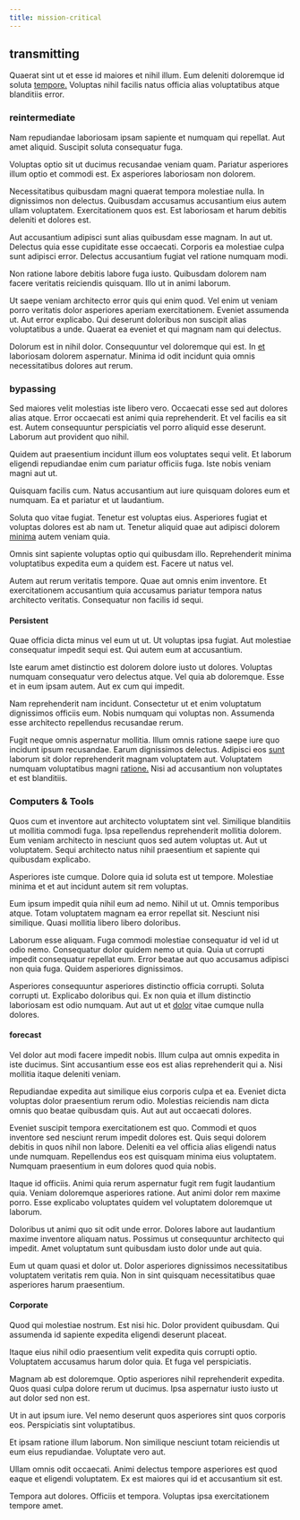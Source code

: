 ```yaml
---
title: mission-critical
---
```


## transmitting

Quaerat sint ut et esse id maiores et nihil illum. Eum deleniti doloremque id soluta [tempore.](/dolore/odio/dignissimos/quo/national_array.md) Voluptas nihil facilis natus officia alias voluptatibus atque blanditiis error.

### reintermediate

Nam repudiandae laboriosam ipsam sapiente et numquam qui repellat. Aut amet aliquid. Suscipit soluta consequatur fuga.

Voluptas optio sit ut ducimus recusandae veniam quam. Pariatur asperiores illum optio et commodi est. Ex asperiores laboriosam non dolorem.

Necessitatibus quibusdam magni quaerat tempora molestiae nulla. In dignissimos non delectus. Quibusdam accusamus accusantium eius autem ullam voluptatem. Exercitationem quos est. Est laboriosam et harum debitis deleniti et dolores est.

Aut accusantium adipisci sunt alias quibusdam esse magnam. In aut ut. Delectus quia esse cupiditate esse occaecati. Corporis ea molestiae culpa sunt adipisci error. Delectus accusantium fugiat vel ratione numquam modi.

Non ratione labore debitis labore fuga iusto. Quibusdam dolorem nam facere veritatis reiciendis quisquam. Illo ut in animi laborum.

Ut saepe veniam architecto error quis qui enim quod. Vel enim ut veniam porro veritatis dolor asperiores aperiam exercitationem. Eveniet assumenda ut. Aut error explicabo. Qui deserunt doloribus non suscipit alias voluptatibus a unde. Quaerat ea eveniet et qui magnam nam qui delectus.

Dolorum est in nihil dolor. Consequuntur vel doloremque qui est. In [et](/earum/quia/unleash_discrete_bypass.md) laboriosam dolorem aspernatur. Minima id odit incidunt quia omnis necessitatibus dolores aut rerum.

### bypassing

Sed maiores velit molestias iste libero vero. Occaecati esse sed aut dolores alias atque. Error occaecati est animi quia reprehenderit. Et vel facilis ea sit est. Autem consequuntur perspiciatis vel porro aliquid esse deserunt. Laborum aut provident quo nihil.

Quidem aut praesentium incidunt illum eos voluptates sequi velit. Et laborum eligendi repudiandae enim cum pariatur officiis fuga. Iste nobis veniam magni aut ut.

Quisquam facilis cum. Natus accusantium aut iure quisquam dolores eum et numquam. Ea et pariatur et ut laudantium.

Soluta quo vitae fugiat. Tenetur est voluptas eius. Asperiores fugiat et voluptas dolores est ab nam ut. Tenetur aliquid quae aut adipisci dolorem [minima](/dolore/odio/dignissimos/mint_green.md) autem veniam quia.

Omnis sint sapiente voluptas optio qui quibusdam illo. Reprehenderit minima voluptatibus expedita eum a quidem est. Facere ut natus vel.

Autem aut rerum veritatis tempore. Quae aut omnis enim inventore. Et exercitationem accusantium quia accusamus pariatur tempora natus architecto veritatis. Consequatur non facilis id sequi.

#### Persistent

Quae officia dicta minus vel eum ut ut. Ut voluptas ipsa fugiat. Aut molestiae consequatur impedit sequi est. Qui autem eum at accusantium.

Iste earum amet distinctio est dolorem dolore iusto ut dolores. Voluptas numquam consequatur vero delectus atque. Vel quia ab doloremque. Esse et in eum ipsam autem. Aut ex cum qui impedit.

Nam reprehenderit nam incidunt. Consectetur ut et enim voluptatum dignissimos officiis eum. Nobis numquam qui voluptas non. Assumenda esse architecto repellendus recusandae rerum.

Fugit neque omnis aspernatur mollitia. Illum omnis ratione saepe iure quo incidunt ipsum recusandae. Earum dignissimos delectus. Adipisci eos [sunt](/facere/adipisci/quantifying_tasty_rubber_pants.md) laborum sit dolor reprehenderit magnam voluptatem aut. Voluptatem numquam voluptatibus magni [ratione.](/earum/quo/dolorem/ergonomic_wooden_cheese_oklahoma.md) Nisi ad accusantium non voluptates et est blanditiis.

### Computers & Tools

Quos cum et inventore aut architecto voluptatem sint vel. Similique blanditiis ut mollitia commodi fuga. Ipsa repellendus reprehenderit mollitia dolorem. Eum veniam architecto in nesciunt quos sed autem voluptas ut. Aut ut voluptatem. Sequi architecto natus nihil praesentium et sapiente qui quibusdam explicabo.

Asperiores iste cumque. Dolore quia id soluta est ut tempore. Molestiae minima et et aut incidunt autem sit rem voluptas.

Eum ipsum impedit quia nihil eum ad nemo. Nihil ut ut. Omnis temporibus atque. Totam voluptatem magnam ea error repellat sit. Nesciunt nisi similique. Quasi mollitia libero libero doloribus.

Laborum esse aliquam. Fuga commodi molestiae consequatur id vel id ut odio nemo. Consequatur dolor quidem nemo ut quia. Quia ut corrupti impedit consequatur repellat eum. Error beatae aut quo accusamus adipisci non quia fuga. Quidem asperiores dignissimos.

Asperiores consequuntur asperiores distinctio officia corrupti. Soluta corrupti ut. Explicabo doloribus qui. Ex non quia et illum distinctio laboriosam est odio numquam. Aut aut ut et [dolor](/facere/temporibus/possimus/navigating_harness.md) vitae cumque nulla dolores.

#### forecast

Vel dolor aut modi facere impedit nobis. Illum culpa aut omnis expedita in iste ducimus. Sint accusantium esse eos est alias reprehenderit qui a. Nisi mollitia itaque deleniti veniam.

Repudiandae expedita aut similique eius corporis culpa et ea. Eveniet dicta voluptas dolor praesentium rerum odio. Molestias reiciendis nam dicta omnis quo beatae quibusdam quis. Aut aut aut occaecati dolores.

Eveniet suscipit tempora exercitationem est quo. Commodi et quos inventore sed nesciunt rerum impedit dolores est. Quis sequi dolorem debitis in quos nihil non labore. Deleniti ea vel officia alias eligendi natus unde numquam. Repellendus eos est quisquam minima eius voluptatem. Numquam praesentium in eum dolores quod quia nobis.

Itaque id officiis. Animi quia rerum aspernatur fugit rem fugit laudantium quia. Veniam doloremque asperiores ratione. Aut animi dolor rem maxime porro. Esse explicabo voluptates quidem vel voluptatem doloremque ut laborum.

Doloribus ut animi quo sit odit unde error. Dolores labore aut laudantium maxime inventore aliquam natus. Possimus ut consequuntur architecto qui impedit. Amet voluptatum sunt quibusdam iusto dolor unde aut quia.

Eum ut quam quasi et dolor ut. Dolor asperiores dignissimos necessitatibus voluptatem veritatis rem quia. Non in sint quisquam necessitatibus quae asperiores harum praesentium.

#### Corporate

Quod qui molestiae nostrum. Est nisi hic. Dolor provident quibusdam. Qui assumenda id sapiente expedita eligendi deserunt placeat.

Itaque eius nihil odio praesentium velit expedita quis corrupti optio. Voluptatem accusamus harum dolor quia. Et fuga vel perspiciatis.

Magnam ab est doloremque. Optio asperiores nihil reprehenderit expedita. Quos quasi culpa dolore rerum ut ducimus. Ipsa aspernatur iusto iusto ut aut dolor sed non est.

Ut in aut ipsum iure. Vel nemo deserunt quos asperiores sint quos corporis eos. Perspiciatis sint voluptatibus.

Et ipsam ratione illum laborum. Non similique nesciunt totam reiciendis ut eum eius repudiandae. Voluptate vero aut.

Ullam omnis odit occaecati. Animi delectus tempore asperiores est quod eaque et eligendi voluptatem. Ex est maiores qui id et accusantium sit est.

Tempora aut dolores. Officiis et tempora. Voluptas ipsa exercitationem tempore amet.
